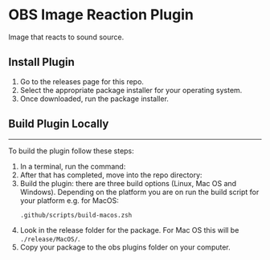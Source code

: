 # OBS Image Reaction Plugin
Image that reacts to sound source.

## Install Plugin
1. Go to the releases page for this repo.
2. Select the appropriate package installer for your operating system.
3. Once downloaded, run the package installer.

## Build Plugin Locally
---
To build the plugin follow these steps:
1. In a terminal, run the command:
2. After that has completed, move into the repo directory:
3. Build the plugin: there are three build options (Linux, Mac OS and Windows). Depending on the platform you are on run the build script for your platform e.g. for MacOS:
   ```shell
   .github/scripts/build-macos.zsh
   ```
4. Look in the release folder for the package. For Mac OS this will be `./release/MacOS/`.
5. Copy your package to the obs plugins folder on your computer.
   